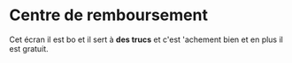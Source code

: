 # Centre de remboursement

Cet écran il est bo et il sert à **des trucs** et c'est 'achement bien et en plus il est gratuit.
